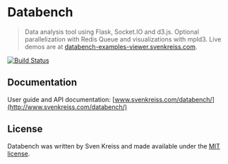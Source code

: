 # Databench

> Data analysis tool using Flask, Socket.IO and d3.js. Optional parallelization with Redis Queue and visualizations with mpld3. Live demos are at [databench-examples-viewer.svenkreiss.com](http://databench-examples-viewer.svenkreiss.com).

[![Build Status](https://travis-ci.org/svenkreiss/databench.png?branch=master)](https://travis-ci.org/svenkreiss/databench)


## Documentation

User guide and API documentation: [www.svenkreiss.com/databench/](http://www.svenkreiss.com/databench/)


## License
Databench was written by Sven Kreiss and made available under the [MIT license](https://github.com/svenkreiss/databench/blob/master/LICENSE).
